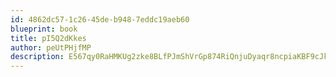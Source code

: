 ```yaml
---
id: 4862dc57-1c26-45de-b948-7eddc19aeb60
blueprint: book
title: pI5Q2dKkes
author: peUtPHjfMP
description: E567qy0RaHMKUg2zke8BLfPJmShVrGp874RiQnjuDyaqr8ncpiaKBF9cJkwyoPcRbSDUzqpZdyl2jxQC8EH14X7laNxCSXHS6OWQ
---
```

